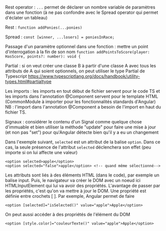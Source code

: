 
Rest operator : `...` permet de déclarer un nombre variable de paramètres dans une fonction (à ne pas confondre avec le Spread operator qui permet d'éclater un tableau)

Rest : `function addPonies(...ponies)`

Spread : `const [winner, ...losers] = poniesInRace;`

Passage d'un paramètre optionnel dans une fonction : mettre un point d'interrogation à la fin de son nom `function addPointsToScore(player: HasScore, points?: number): void {`

Partial : si on veut créer une classe B à partir d'une classe A avec tous les attributs de A qui soient optionnels, on peut utiliser le type Partial de Typescript https://www.typescriptlang.org/docs/handbook/utility-types.html#partialtype 

Les imports : les imports en tout début de fichier servent pour le code TS et les imports dans l'annotation @Component servent pour le template HTML (CommonModule à importer pour les fonctionnalités standards d'Angular) NB : l'import dans l'annotation @Component a besoin de l'import en haut du fichier TS.

Signaux : considérer le contenu d'un Signal comme quelque chose d'immuable et bien utiliser la méthode "update" pour faire une mise à jour (et non pas "set") pour qu'Angular détecte bien qu'il y a eu un changement

Dans l'exemple suivant, `selected` est un attribut de la balise `option`. Dans ce cas, la seule présence de l'attribut `selected` déclenchera son effet (peu importe si on lui affecte une valeur)
```
<option selected>apple</option>
<option selected="false">apple</option> <!-- quand même sélectionné-->

```
Les attributs sont liés à des éléments HTML (dans le code), par exemple un balise input. Puis, le navigateur va créer le DOM avec un noeud ici HTMLInputElement qui lui va avoir des propriétés. L'avantage de passer par les propriétés, c'est qu'on va mettre à jour le DOM. Une propriété est définie entre crochets [ ]. Par exemple, Angular permet de faire
```
<option [selected]="isSelected()" value="apple">Apple</option>
```
On peut aussi accéder à des propriétés de l'élément du DOM
```
<option [style.color]="couleurTexte()" value="apple">Apple</option>
```
